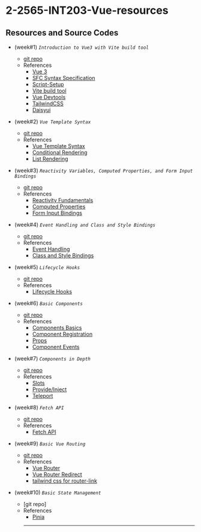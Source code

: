 # 2-2565-INT203-Vue-resources

## Resources and Source Codes

- (week#1) _`Introduction to Vue3 with Vite build tool`_
  - [git repo](https://github.com/umaporn-sup/2-2565-Vue-introduction.git)
  - References
    - [Vue 3](https://v3.vuejs.org/)
    - [SFC Syntax Specification](https://vuejs.org/api/sfc-spec.html)
    - [Script-Setup](https://v3.vuejs.org/api/sfc-script-setup.html#basic-syntax)
    - [Vite build tool](https://vitejs.dev/)
    - [Vue Devtools](https://devtools.vuejs.org/guide/installation.html)
    - [TailwindCSS](https://tailwindcss.com/)
    - [Daisyui](https://daisyui.com/)
- (week#2) _`Vue Template Syntax`_

  - [git repo](https://github.com/umaporn-sup/2-2565-Vue-template-syntax.git)
  - References
    - [Vue Template Syntax](https://vuejs.org/guide/essentials/template-syntax.html)
    - [Conditional Rendering](https://vuejs.org/guide/essentials/conditional.html)
    - [List Rendering](https://vuejs.org/guide/essentials/list.html)

- (week#3) _`Reactivity Variables, Computed Properties, and Form Input Bindings`_

  - [git repo](https://github.com/umaporn-sup/2-2565-Vue-reactive-computed.git)
  - References
    - [Reactivity Fundamentals](https://vuejs.org/guide/essentials/reactivity-fundamentals.html)
    - [Computed Properties](https://vuejs.org/guide/essentials/computed.html)
    - [Form Input Bindings](https://vuejs.org/guide/essentials/forms.html)

- (week#4) _`Event Handling and Class and Style Bindings`_

  - [git repo](https://github.com/umaporn-sup/2-2565-Vue-event-form-binding.git)
  - References
    - [Event Handling](https://vuejs.org/guide/essentials/event-handling.html)
    - [Class and Style Bindings](https://vuejs.org/guide/essentials/class-and-style.html)

- (week#5) _`Lifecycle Hooks`_

  - [git repo](https://github.com/umaporn-sup/2-2565-Vue-LifeCycle.git)
  - References
    - [Lifecycle Hooks](https://vuejs.org/guide/essentials/lifecycle.html#lifecycle-hooks)

- (week#6) _`Basic Components`_

  - [git repo](https://github.com/umaporn-sup/2-2565-basic-component.git)
  - References
    - [Components Basics](https://vuejs.org/guide/essentials/component-basics.html)
    - [Component Registration](https://vuejs.org/guide/components/registration.html#component-registration)
    - [Props](https://vuejs.org/guide/components/props.html)
    - [Component Events](https://vuejs.org/guide/components/events.html)

- (week#7) _`Components in Depth`_

  - [git repo](https://github.com/umaporn-sup/2-2565-Vue-advance-component.git)
  - References
    - [Slots](https://vuejs.org/guide/components/slots.html)
    - [Provide/Inject](https://vuejs.org/guide/components/provide-inject.html#provide-inject)
    - [Teleport](https://vuejs.org/guide/built-ins/teleport.html#teleport)

- (week#8) _`Fetch API`_

  - [git repo](https://github.com/umaporn-sup/2-2565-Vue-fetch-API.git)
  - References
    - [Fetch API](https://developer.mozilla.org/en-US/docs/Web/API/Fetch_API)

- (week#9) _`Basic Vue Routing`_

  - [git repo](https://github.com/umaporn-sup/2-2565-Vue-router.git)
  - References
    - [Vue Router](https://router.vuejs.org/)
    - [Vue Router Redirect](https://router.vuejs.org/guide/essentials/redirect-and-alias.html#redirect-and-alias)
    - [tailwind css for router-link](https://v3.router.vuejs.org/api/#linkactiveclass)

- (week#10) _`Basic State Management`_

  - [git repo]
  - References
    - [Pinia](https://pinia.vuejs.org/)
    <hr/>
